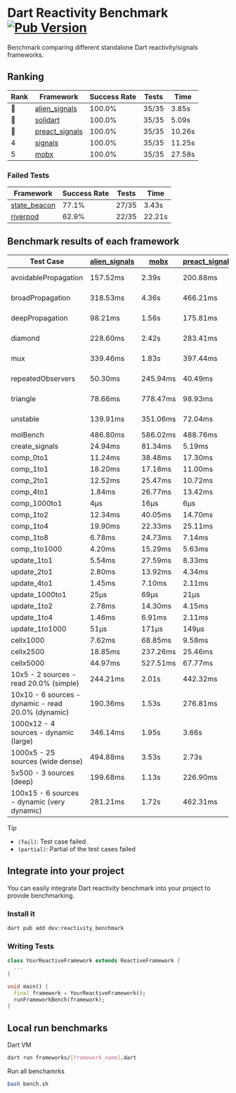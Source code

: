 # Dart Reactivity Benchmark [![Pub Version](https://img.shields.io/pub/v/reactivity_benchmark)](https://pub.dev/packages/reactivity_benchmark)

Benchmark comparing different standalone Dart reactivity/signals frameworks.

## Ranking

<!-- ranking start -->
| Rank | Framework | Success Rate | Tests | Time |
|------|-----------|--------------|-------|------|
| 🥇 | [alien_signals](https://github.com/medz/alien-signals-dart) | 100.0% | 35/35 | 3.85s |
| 🥈 | [solidart](https://github.com/nank1ro/solidart) | 100.0% | 35/35 | 5.09s |
| 🥉 | [preact_signals](https://pub.dev/packages/preact_signals) | 100.0% | 35/35 | 10.26s |
| 4 | [signals](https://github.com/rodydavis/signals.dart) | 100.0% | 35/35 | 11.25s |
| 5 | [mobx](https://github.com/mobxjs/mobx.dart) | 100.0% | 35/35 | 27.58s |

<!-- ranking end -->

### **Failed Tests**

<!-- fail start -->
| Framework | Success Rate | Tests | Time |
|-----------|--------------|-------|------|
| [state_beacon](https://github.com/jinyus/dart_beacon) | 77.1% | 27/35 | 3.43s |
| [riverpod](https://github.com/rrousselGit/riverpod) | 62.9% | 22/35 | 22.21s |

<!-- fail end -->

## Benchmark results of each framework

<!-- test-case start -->
| Test Case | [alien_signals](https://github.com/medz/alien-signals-dart) | [mobx](https://github.com/mobxjs/mobx.dart) | [preact_signals](https://pub.dev/packages/preact_signals) | [riverpod](https://github.com/rrousselGit/riverpod) | [signals](https://github.com/rodydavis/signals.dart) | [solidart](https://github.com/nank1ro/solidart) | [state_beacon](https://github.com/jinyus/dart_beacon) |
|---|---|---|---|---|---|---|---|
| avoidablePropagation | 157.52ms | 2.39s | 200.88ms | 1.37s | 213.94ms | 254.37ms | 152.69ms (fail) |
| broadPropagation | 318.53ms | 4.36s | 466.21ms | 80.76ms (fail) | 451.88ms | 453.22ms | 6.70ms (fail) |
| deepPropagation | 98.21ms | 1.56s | 175.81ms | 1.92s (fail) | 175.94ms | 140.42ms | 147.84ms (fail) |
| diamond | 228.60ms | 2.42s | 283.41ms | 2.62s (fail) | 282.91ms | 322.83ms | 190.95ms (fail) |
| mux | 339.46ms | 1.83s | 397.44ms | 570.09ms (fail) | 408.61ms | 403.19ms | 191.34ms (fail) |
| repeatedObservers | 50.30ms | 245.94ms | 40.49ms | 389.18ms (fail) | 46.04ms | 92.07ms | 52.53ms (fail) |
| triangle | 78.66ms | 778.47ms | 98.93ms | 884.18ms (fail) | 104.88ms | 98.74ms | 79.32ms (fail) |
| unstable | 139.91ms | 351.06ms | 72.04ms | 625.45ms (fail) | 75.69ms | 169.04ms | 341.37ms (fail) |
| molBench | 486.80ms | 586.02ms | 488.76ms | 11.69ms | 486.22ms | 500.85ms | 879μs |
| create_signals | 24.94ms | 81.34ms | 5.19ms | 26.22ms | 24.67ms | 49.21ms | 61.87ms |
| comp_0to1 | 11.24ms | 38.48ms | 17.30ms | 16.17ms | 10.90ms | 23.92ms | 55.39ms |
| comp_1to1 | 18.20ms | 17.18ms | 11.00ms | 24.09ms | 26.68ms | 42.96ms | 57.89ms |
| comp_2to1 | 12.52ms | 25.47ms | 10.72ms | 31.62ms | 13.15ms | 22.14ms | 38.26ms |
| comp_4to1 | 1.84ms | 26.77ms | 13.42ms | 11.75ms | 3.67ms | 13.92ms | 17.03ms |
| comp_1000to1 | 4μs | 16μs | 6μs | 6μs | 5μs | 14μs | 46μs |
| comp_1to2 | 12.34ms | 40.05ms | 14.70ms | 13.20ms | 12.97ms | 32.60ms | 49.73ms |
| comp_1to4 | 19.90ms | 22.33ms | 25.11ms | 22.46ms | 11.76ms | 14.39ms | 49.80ms |
| comp_1to8 | 6.78ms | 24.73ms | 7.14ms | 6.64ms | 6.53ms | 18.87ms | 46.37ms |
| comp_1to1000 | 4.20ms | 15.29ms | 5.63ms | 5.80ms | 4.40ms | 14.43ms | 43.15ms |
| update_1to1 | 5.54ms | 27.59ms | 8.33ms | 83.62ms | 10.27ms | 16.75ms | 6.03ms |
| update_2to1 | 2.80ms | 13.92ms | 4.34ms | 43.74ms | 4.52ms | 8.40ms | 3.08ms |
| update_4to1 | 1.45ms | 7.10ms | 2.11ms | 21.92ms | 2.55ms | 4.18ms | 1.53ms |
| update_1000to1 | 25μs | 69μs | 21μs | 169μs | 25μs | 42μs | 15μs |
| update_1to2 | 2.78ms | 14.30ms | 4.15ms | 44.84ms | 4.51ms | 8.53ms | 3.05ms |
| update_1to4 | 1.46ms | 6.91ms | 2.11ms | 19.96ms | 2.56ms | 4.19ms | 1.57ms |
| update_1to1000 | 51μs | 171μs | 149μs | 126μs | 42μs | 142μs | 454μs |
| cellx1000 | 7.62ms | 68.85ms | 9.58ms | N/A | 9.55ms | 9.56ms | 5.00ms |
| cellx2500 | 18.85ms | 237.26ms | 25.46ms | N/A | 30.50ms | 26.58ms | 22.68ms |
| cellx5000 | 44.97ms | 527.51ms | 67.77ms | N/A | 58.89ms | 57.80ms | 62.55ms |
| 10x5 - 2 sources - read 20.0% (simple) | 244.21ms | 2.01s | 442.32ms | 2.20s | 513.65ms | 324.75ms | 259.85ms |
| 10x10 - 6 sources - dynamic - read 20.0% (dynamic) | 190.36ms | 1.53s | 276.81ms | 1.49s (partial) | 282.74ms | 220.94ms | 195.77ms |
| 1000x12 - 4 sources - dynamic (large) | 346.14ms | 1.95s | 3.66s | 2.52s (partial) | 3.75s | 426.13ms | 331.27ms |
| 1000x5 - 25 sources (wide dense) | 494.88ms | 3.53s | 2.73s | 4.05s | 3.52s | 765.45ms | 495.73ms |
| 5x500 - 3 sources (deep) | 199.68ms | 1.13s | 226.90ms | 1.36s | 222.48ms | 221.54ms | 200.21ms |
| 100x15 - 6 sources - dynamic (very dynamic) | 281.21ms | 1.72s | 462.31ms | 1.75s (partial) | 479.37ms | 325.22ms | 254.22ms |

<!-- test-case end -->

> [!TIP]
> - `(fail)`: Test case failed
> - `(partial)`: Partial of the test cases failed

## Integrate into your project

You can easily integrate Dart reactivity benchmark into your project to provide benchmarking.

### Install it

```bash
dart pub add dev:reactivity_benchmark
```

### Writing Tests

```dart
class YourReactiveFramework extends ReactiveFramework {
  ...
}

void main() {
  final framework = YourReactiveFramework();
  runFrameworkBench(framework);
}
```

## Local run benchmarks

Dart VM
```bash
dart run frameworks/[framework_name].dart
```

Run all benchamrks
```bash
bash bench.sh
```

